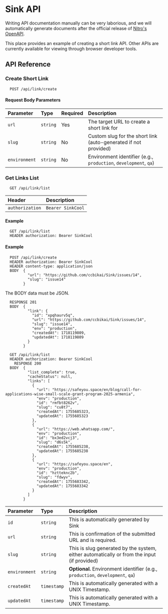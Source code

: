 # Sink API

Writing API documentation manually can be very laborious, and we will automatically generate documents after the official release of [Nitro's OpenAPI](https://nitro.unjs.io/config#openapi).

This place provides an example of creating a short link API. Other APIs are currently available for viewing through browser developer tools.

## API Reference

### Create Short Link

```http
  POST /api/link/create
```
#### Request Body Parameters

| Parameter     | Type     | Required | Description                                                    |
| :------------ | :------- | :------- | :------------------------------------------------------------- |
| `url`         | `string` | Yes      | The target URL to create a short link for                     |
| `slug`        | `string` | No       | Custom slug for the short link (auto-generated if not provided) |
| `environment` | `string` | No       | Environment identifier (e.g., `production`, `development`, `qa`) |



### Get Links List

```http
  GET /api/link/list
```

| Header          | Description        |
| :-------------- | :----------------- |
| `authorization` | `Bearer SinkCool`  |

#### Example

```http
  GET /api/link/list
  HEADER authorization: Bearer SinkCool
```



#### Example

```http
  POST /api/link/create
  HEADER authorization: Bearer SinkCool
  HEADER content-type: application/json
  BODY  {
          "url": "https://github.com/ccbikai/Sink/issues/14",
          "slug": "issue14"
        }
```

The BODY data must be JSON.

```http
  RESPONSE 201
  BODY  {
          "link": {
            "id": "xpqhaurv5q",
            "url": "https://github.com/ccbikai/Sink/issues/14",
            "slug": "issue14",
            "env": "production",
            "createdAt": 1718119809,
            "updatedAt": 1718119809
          }
        }
```

```http
  GET /api/link/list
  HEADER authorization: Bearer SinkCool
    RESPONSE 200
  BODY  {
          "list_complete": true,
          "cacheStatus": null,
          "links": [
            {
              "url": "https://safeyou.space/en/blog/call-for-applications-wise-small-scale-grant-program-2025-armenia",
              "env": "production",
              "id": "rmfbt8262v",
              "slug": "cu8t7",
              "createdAt": 1755685323,
              "updatedAt": 1755685323
            },
            {
              "url": "https://web.whatsapp.com/",
              "env": "production",
              "id": "bx3ed2vcj3",
              "slug": "d6s5k",
              "createdAt": 1755685238,
              "updatedAt": 1755685238
            },
            {
              "url": "https://safeyou.space/en",
              "env": "production",
              "id": "hztteknc2b",
              "slug": "fdwyv",
              "createdAt": 1755683342,
              "updatedAt": 1755683342
            }
          ]
        }

```

| Parameter   | Type        | Description                                                                                |
| :---------- | :---------- | :----------------------------------------------------------------------------------------- |
| `id`        | `string`    | This is automatically generated by Sink                                                    |
| `url`       | `string`    | This is confirmation of the submitted URL and is required.                                 |
| `slug`      | `string`    | This is slug generated by the system, either automatically or from the input (if provided) |
| `environment` | `string`    | **Optional.** Environment identifier (e.g., `production`, `development`, `qa`)             |
| `createdAt` | `timestamp` | This is automatically generated with a UNIX Timestamp.                                     |
| `updatedAt` | `timestamp` | This is automatically generated with a UNIX Timestamp.                                     |
